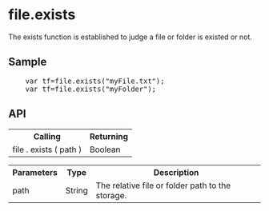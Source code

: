 <H1>file.exists</H1>

The exists function is established to judge a file or folder is existed or not.

<h2>Sample</h2>
<pre>
	var tf=file.exists("myFile.txt");
	var tf=file.exists("myFolder");
</pre>

<h2>API</h2>

<table>
<tr><th>Calling</th><th>Returning</th></tr>
<tr><td>file . exists ( path )</td><td>Boolean</td></tr>
</table>


<table>
<tr><th>Parameters</th><th>Type</th><th>Description</th></tr>
<tr><td>path</td><td>String</td><td>The relative file or folder path to the storage.</td></tr>
</table>

